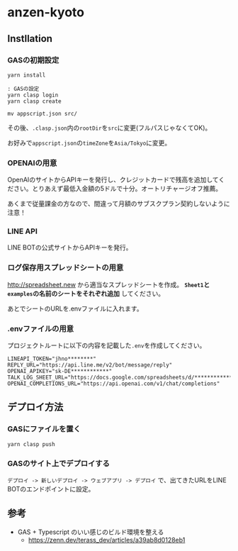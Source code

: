 # anzen-kyoto

## Instllation

### GASの初期設定

```
yarn install

: GASの設定
yarn clasp login
yarn clasp create

mv appscript.json src/
```

その後、`.clasp.json`内の`rootDir`を`src`に変更(フルパスじゃなくてOK)。

お好みで`appscript.json`の`timeZone`を`Asia/Tokyo`に変更。

### OPENAIの用意

OpenAIのサイトからAPIキーを発行し、クレジットカードで残高を追加してください。とりあえず最低入金額の5ドルで十分。オートリチャージオフ推薦。

あくまで従量課金の方なので、間違って月額のサブスクプラン契約しないように注意！

### LINE API

LINE BOTの公式サイトからAPIキーを発行。

### ログ保存用スプレッドシートの用意

http://spreadsheet.new から適当なスプレッドシートを作成。
**`Sheet1`と`examples`の名前のシートをそれぞれ追加** してください。

あとでシートのURLを.envファイルに入れます。

### .envファイルの用意

プロジェクトルートに以下の内容を記載した`.env`を作成してください。

```
LINEAPI_TOKEN="jhno********"
REPLY_URL="https://api.line.me/v2/bot/message/reply"
OPENAI_APIKEY="sk-DE************"
TALK_LOG_SHEET_URL="https://docs.google.com/spreadsheets/d/************"
OPENAI_COMPLETIONS_URL="https://api.openai.com/v1/chat/completions"
```

## デプロイ方法

### GASにファイルを置く

```
yarn clasp push
```

### GASのサイト上でデプロイする

`デプロイ -> 新しいデプロイ -> ウェブアプリ -> デプロイ` で、出てきたURLをLINE BOTのエンドポイントに設定。

## 参考

- GAS + Typescript のいい感じのビルド環境を整える
  - https://zenn.dev/terass_dev/articles/a39ab8d0128eb1

